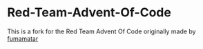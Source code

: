 # Red-Team-Advent-Of-Code

This is a fork for the Red Team Advent Of Code originally made by [fumamatar](https://github.com/fumamatar/Red-Team-Advent-of-Code)